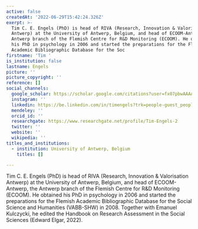 ```yaml
---
active: false
createdAt: '2022-06-29T15:42:24.326Z'
exerpt: >-
  Tim C. E. Engels (PhD) is head of RIVA (Research, Innovation & Valorisation
  Antwerp) at the University of Antwerp, Belgium, and head of ECOOM-Antwerp, the
  Antwerp branch of the Flemish Centre for R&D Monitoring (ECOOM). He obtained
  his PhD in psychology in 2006 and started the preparations for the Flemish
  Academic Bibliographic Database for the Soc
firstname: 'Tim '
is_institution: false
lastname: Engels
picture: ''
picture_copyright: ''
reference: []
social_channels:
  google_scholar: https://scholar.google.com/citations?user=fx07pbwAAAAJ&hl=en
  instagram: ''
  linkedin: https://be.linkedin.com/in/timengels?trk=people-guest_people_search-card
  mendeley: ''
  orcid_id: ''
  researchgate: https://www.researchgate.net/profile/Tim-Engels-2
  twitter: ''
  website: ''
  wikipedia: ''
titles_and_institutions:
  - institution: University of Antwerp, Belgium
    titles: []

---
```

Tim C. E. Engels (PhD) is head of RIVA (Research, Innovation & Valorisation Antwerp) at the University of Antwerp, Belgium, and head of ECOOM-Antwerp, the Antwerp branch of the Flemish Centre for R&D Monitoring (ECOOM). He obtained his PhD in psychology in 2006 and started the preparations for the Flemish Academic Bibliographic Database for the Social Science and Humanities (VABB-SHW) in 2008. Together with Emanuel Kulczycki, he edited the Handbook on Research Assessment in the Social Sciences (Edward Elgar, 2022).